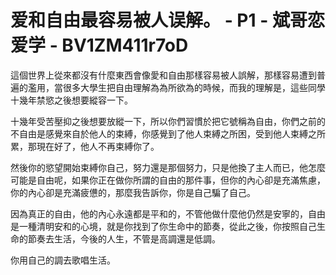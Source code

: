 # 爱和自由最容易被人误解。 - P1 - 斌哥恋爱学 - BV1ZM411r7oD

這個世界上從來都沒有什麼東西會像愛和自由那樣容易被人誤解，那樣容易遭到普遍的濫用，當很多大學生把自由理解為為所欲為的時候，而我的理解是，這些同學十幾年禁慾之後想要縱容一下。

十幾年受苦壓抑之後想要放縱一下，所以你們習慣於把它號稱為自由，你們之前的不自由是感覺來自於他人的束縛，你感覺到了他人束縛之所困，受到他人束縛之所累，那現在好了，他人不再束縛你了。

然後你的慾望開始束縛你自己，努力還是那個努力，只是他換了主人而已，他怎麼可能是自由呢，如果你正在做你所謂的自由的那件事，但你的內心卻是充滿焦慮，你的內心卻是充滿疲憊的，那麼我告訴你，你是自己騙了自己。

因為真正的自由，他的內心永遠都是平和的，不管他做什麼他仍然是安寧的，自由是一種清明安和的心境，就是你找到了你生命中的節奏，從此之後，你按照自己生命的節奏去生活，今後的人生，不管是高調還是低調。

你用自己的調去歌唱生活。